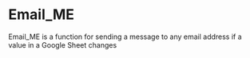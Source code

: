 # Email_ME
Email_ME is a function for sending a message to any email address if a value in a Google Sheet changes
